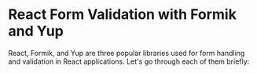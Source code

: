 # React Form Validation with Formik and Yup
React, Formik, and Yup are three popular libraries used for form handling and validation in React applications.
Let's go through each of them briefly:

